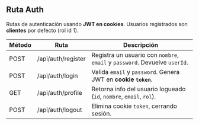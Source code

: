 ## Ruta Auth

Rutas de autenticación usando **JWT en cookies**. Usuarios registrados son **clientes** por defecto (rol id 1).

| Método | Ruta              | Descripción                                                                 |
|--------|-----------------|-----------------------------------------------------------------------------|
| POST   | /api/auth/register | Registra un usuario con `nombre`, `email` y `password`. Devuelve `userId`. |
| POST   | /api/auth/login    | Valida `email` y `password`. Genera JWT en **cookie `token`**.       |
| GET    | /api/auth/profile | Retorna info del usuario logueado (`id`, `nombre`, `email`, `rol`).       |
| POST   | /api/auth/logout  | Elimina cookie `token`, cerrando sesión.                                   |
